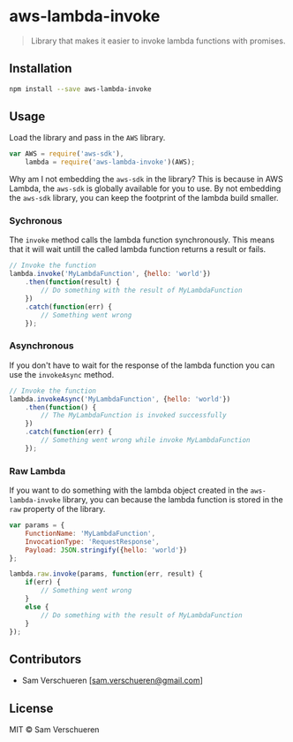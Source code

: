 # aws-lambda-invoke

> Library that makes it easier to invoke lambda functions with promises.

## Installation

```bash
npm install --save aws-lambda-invoke
```

## Usage

Load the library and pass in the `AWS` library.

```javascript
var AWS = require('aws-sdk'),
    lambda = require('aws-lambda-invoke')(AWS);
```

Why am I not embedding the `aws-sdk` in the library? This is because in AWS Lambda, the `aws-sdk` is globally available for you to use. By not
embedding the `aws-sdk` library, you can keep the footprint of the lambda build smaller.

### Sychronous

The `invoke` method calls the lambda function synchronously. This means that it will wait untill the called lambda function
returns a result or fails.

```javascript
// Invoke the function
lambda.invoke('MyLambdaFunction', {hello: 'world'})
    .then(function(result) {
        // Do something with the result of MyLambdaFunction
    })
    .catch(function(err) {
        // Something went wrong
    });
```

### Asynchronous

If you don't have to wait for the response of the lambda function you can use the `invokeAsync` method.

```javascript
// Invoke the function
lambda.invokeAsync('MyLambdaFunction', {hello: 'world'})
    .then(function() {
        // The MyLambdaFunction is invoked successfully
    })
    .catch(function(err) {
        // Something went wrong while invoke MyLambdaFunction
    });
```

### Raw Lambda

If you want to do something with the lambda object created in the `aws-lambda-invoke` library, you can because the lambda function is stored
in the `raw` property of the library.

```javascript
var params = {
    FunctionName: 'MyLambdaFunction',
    InvocationType: 'RequestResponse',
    Payload: JSON.stringify({hello: 'world'})
};

lambda.raw.invoke(params, function(err, result) {
    if(err) {
        // Something went wrong
    }
    else {
        // Do something with the result of MyLambdaFunction
    }
});
```

## Contributors

- Sam Verschueren [<sam.verschueren@gmail.com>]

## License

MIT © Sam Verschueren
